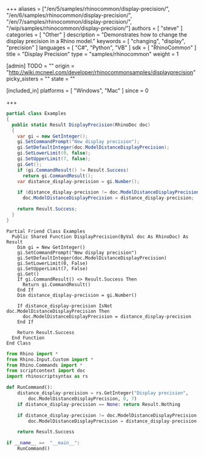 +++
aliases = ["/en/5/samples/rhinocommon/display-precision/", "/en/6/samples/rhinocommon/display-precision/", "/en/7/samples/rhinocommon/display-precision/", "/wip/samples/rhinocommon/display-precision/"]
authors = [ "steve" ]
categories = [ "Other" ]
description = "Demonstrates how to change the display precision in a Rhino model."
keywords = [ "changing", "display", "precision" ]
languages = [ "C#", "Python", "VB" ]
sdk = [ "RhinoCommon" ]
title = "Display Precision"
type = "samples/rhinocommon"
weight = 1

[admin]
TODO = ""
origin = "http://wiki.mcneel.com/developer/rhinocommonsamples/displayprecision"
picky_sisters = ""
state = ""

[included_in]
platforms = [ "Windows", "Mac" ]
since = 0

+++

<div class="codetab-content" id="cs">

```cs
partial class Examples
{
  public static Result DisplayPrecision(RhinoDoc doc)
  {
    var gi = new GetInteger();
    gi.SetCommandPrompt("New display precision");
    gi.SetDefaultInteger(doc.ModelDistanceDisplayPrecision);
    gi.SetLowerLimit(0, false);
    gi.SetUpperLimit(7, false);
    gi.Get();
    if (gi.CommandResult() != Result.Success)
      return gi.CommandResult();
    var distance_display-precision = gi.Number();

    if (distance_display-precision != doc.ModelDistanceDisplayPrecision)
      doc.ModelDistanceDisplayPrecision = distance_display-precision;

    return Result.Success;
  }
}
```

</div>


<div class="codetab-content" id="vb">

```vbnet
Partial Friend Class Examples
  Public Shared Function DisplayPrecision(ByVal doc As RhinoDoc) As Result
	Dim gi = New GetInteger()
	gi.SetCommandPrompt("New display precision")
	gi.SetDefaultInteger(doc.ModelDistanceDisplayPrecision)
	gi.SetLowerLimit(0, False)
	gi.SetUpperLimit(7, False)
	gi.Get()
	If gi.CommandResult() <> Result.Success Then
	  Return gi.CommandResult()
	End If
	Dim distance_display-precision = gi.Number()

	If distance_display-precision IsNot doc.ModelDistanceDisplayPrecision Then
	  doc.ModelDistanceDisplayPrecision = distance_display-precision
	End If

	Return Result.Success
  End Function
End Class
```

</div>


<div class="codetab-content" id="py">

```python
from Rhino import *
from Rhino.Input.Custom import *
from Rhino.Commands import *
from scriptcontext import doc
import rhinoscriptsyntax as rs

def RunCommand():
    distance_display-precision = rs.GetInteger("Display precision",
        doc.ModelDistanceDisplayPrecision, 0, 7)
    if distance_display-precision == None: return Result.Nothing

    if distance_display-precision != doc.ModelDistanceDisplayPrecision:
        doc.ModelDistanceDisplayPrecision = distance_display-precision

    return Result.Success

if __name__ ==  "__main__":
    RunCommand()
```

</div>

